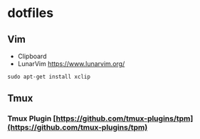 # dotfiles

## Vim

- Clipboard
- LunarVim https://www.lunarvim.org/

```
sudo apt-get install xclip
```

## Tmux

### Tmux Plugin [https://github.com/tmux-plugins/tpm](https://github.com/tmux-plugins/tpm)
